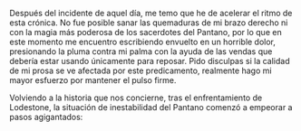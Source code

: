 Después del incidente de aquel día, me temo que he de acelerar el ritmo de esta crónica. No fue posible sanar las quemaduras de mi brazo derecho ni con la magia más poderosa de los sacerdotes del Pantano, por lo que en este momento me encuentro escribiendo envuelto en un horrible dolor, presionando la pluma contra mi palma con la ayuda de las vendas que debería estar usando únicamente para reposar. Pido disculpas si la calidad de mi prosa se ve afectada por este predicamento, realmente hago mi mayor esfuerzo por mantener el pulso firme.

Volviendo a la historia que nos concierne, tras el enfrentamiento de Lodestone, la situación de inestabilidad del Pantano comenzó a empeorar a pasos agigantados: